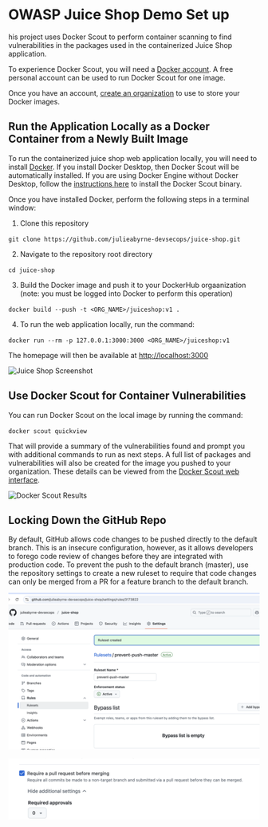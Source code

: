 # OWASP Juice Shop Demo Set up

his project uses Docker Scout to perform container scanning to find vulnerabilities in the packages used in the containerized Juice Shop application.

To experience Docker Scout, you will need a  [Docker account](https://app.docker.com/signup).  A free personal account can be used to run Docker Scout for one image.  

Once you have an account, [create an organization](https://hub.docker.com/orgs) to use to store your Docker images.

## Run the Application Locally as a Docker Container from a Newly Built Image


To run the containerized juice shop web application locally, you will need to install [Docker](https://www.docker.com/products/docker-desktop/).  If you install Docker Desktop, then Docker Scout will be automatically installed.  If you are using Docker Engine without Docker Desktop, follow the [instructions here](https://docs.docker.com/scout/install/) to install the Docker Scout binary.

Once you have installed Docker, perform the following steps in a terminal window:

1. Clone this repository

`git clone https://github.com/julieabyrne-devsecops/juice-shop.git`

2. Navigate to the repository root directory

`cd juice-shop`

3. Build the Docker image and push it to your DockerHub orgaanization (note: you must be logged into Docker to perform this operation)

`docker build --push -t <ORG_NAME>/juiceshop:v1 .`

4. To run the web application locally, run the command: 

`docker run --rm -p 127.0.0.1:3000:3000 <ORG_NAME>/juiceshop:v1`

The homepage will then be available at <http://localhost:3000>

![Juice Shop Screenshot](screenshots/juice_shop.png)

## Use Docker Scout for Container Vulnerabilities

You can run Docker Scout on the local image by running the command:

`docker scout quickview`

That will provide a summary of the vulnerabilities found and prompt you with additional commands to run as next steps.  A full list of packages and vulnerabilities will also be created for the image you pushed to your organization.  These details can be viewed from the [Docker Scout web interface](https://scout.docker.com/).

![Docker Scout Results](screenshots/scout_results.png)

## Locking Down the GitHub Repo
By default, GitHub allows code changes to be pushed directly to the default branch.  This is an insecure configuration, however, as it allows developers to forego code review of changes before they are integrated with production code.  To prevent the push to the default branch (master), use the repository settings to create a new ruleset to require that code changes can only be merged from a PR for a feature branch to the default branch.

![Rules](screenshots/ruleset.png)

![PR Rule](screenshots/rule.png)




